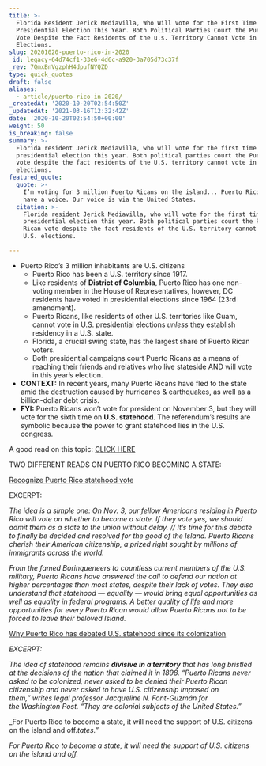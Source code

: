 ```yaml
---
title: >-
  Florida Resident Jerick Mediavilla, Who Will Vote for the First Time in a
  Presidential Election This Year. Both Political Parties Court the Puerto Rican
  Vote Despite the Fact Residents of the u.s. Territory Cannot Vote in u.s.
  Elections.
slug: 20201020-puerto-rico-in-2020
_id: legacy-64d74cf1-33e6-4d6c-a920-3a705d73c37f
_rev: 7QmxBnVgzphH4dpufNYQZD
type: quick_quotes
draft: false
aliases:
  - article/puerto-rico-in-2020/
_createdAt: '2020-10-20T02:54:50Z'
_updatedAt: '2021-03-16T12:32:42Z'
date: '2020-10-20T02:54:50+00:00'
weight: 50
is_breaking: false
summary: >-
  Florida resident Jerick Mediavilla, who will vote for the first time in a
  presidential election this year. Both political parties court the Puerto Rican
  vote despite the fact residents of the U.S. territory cannot vote in U.S.
  elections.
featured_quote:
  quote: >-
    I’m voting for 3 million Puerto Ricans on the island... Puerto Rico doesn’t
    have a voice. Our voice is via the United States.
  citation: >-
    Florida resident Jerick Mediavilla, who will vote for the first time in a
    presidential election this year. Both political parties court the Puerto
    Rican vote despite the fact residents of the U.S. territory cannot vote in
    U.S. elections.

---
```

* Puerto Rico’s 3 million inhabitants are U.S. citizens
  * Puerto Rico has been a U.S. territory since 1917.
  * Like residents of **District of Columbia**, Puerto Rico has one non-voting member in the House of Representatives, however, DC residents have voted in presidential elections since 1964 (23rd amendment).
  * Puerto Ricans, like residents of other U.S. territories like Guam, cannot vote in U.S. presidential elections *unless* they establish residency in a U.S. state.
  * Florida, a crucial swing state, has the largest share of Puerto Rican voters.
  * Both presidential campaigns court Puerto Ricans as a means of reaching their friends and relatives who live stateside AND will vote in this year’s election.
* **CONTEXT:** In recent years, many Puerto Ricans have fled to the state amid the destruction caused by hurricanes & earthquakes, as well as a billion-dollar debt crisis.
* **FYI:** Puerto Ricans won’t vote for president on November 3, but they will vote for the sixth time on **U.S. statehood**. The referendum’s results are symbolic because the power to grant statehood lies in the U.S. congress.

A good read on this topic: [CLICK HERE](https://www.csmonitor.com/USA/Politics/2020/1019/Why-US-campaigns-are-courting-Puerto-Ricans-who-can-t-vote)

TWO DIFFERENT READS ON PUERTO RICO BECOMING A STATE:

[Recognize Puerto Rico statehood vote](https://www.orlandosentinel.com/opinion/guest-commentary/os-op-darren-soto-jose-serrano-puerto-rico-statehood-20201018-ivks73sjdzadtdme32zekoiv74-story.html)

EXCERPT:

_The idea is a simple one: On Nov. 3, our fellow Americans residing in Puerto Rico will vote on whether to become a state. If they vote yes, we should admit them as a state to the union without delay. // It’s time for this debate to finally be decided and resolved for the good of the Island. Puerto Ricans cherish their American citizenship, a prized right sought by millions of immigrants across the world._

_From the famed Borinqueneers to countless current members of the U.S. military, Puerto Ricans have answered the call to defend our nation at higher percentages than most states, despite their lack of votes. They also understand that statehood — equality — would bring equal opportunities as well as equality in federal programs. A better quality of life and more opportunities for every Puerto Rican would allow Puerto Ricans not to be forced to leave their beloved Island._

[Why Puerto Rico has debated U.S. statehood since its colonization](https://www.nationalgeographic.com/history/reference/united-states-history/puerto-rico-debated-statehood-since-colonization/)

_EXCERPT:_

_The idea of statehood remains **divisive in a territory** that has long bristled at the decisions of the nation that claimed it in 1898. “Puerto Ricans never asked to be colonized, never asked to be denied their Puerto Rican citizenship and never asked to have U.S. citizenship imposed on them,” writes legal professor Jacqueline N. Font-Guzmán for the Washington Post. “They are colonial subjects of the United States.”_

_For Puerto Rico to become a state, it will need the support of U.S. citizens on the island and off._tates.”_

_For Puerto Rico to become a state, it will need the support of U.S. citizens on the island and off._